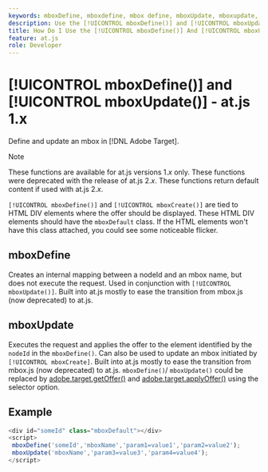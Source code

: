 ```yaml
---
keywords: mboxDefine, mboxdefine, mbox define, mboxUpdate, mboxupdate, mbox update, at.js, functions, function, mboxDefine0
description: Use the [!UICONTROL mboxDefine()] and [!UICONTROL mboxUpdate()] functions for the [!DNL Adobe Target] at.js JavaScript library to define or update an mbox. (at.js 1.x)
title: How Do I Use the [!UICONTROL mboxDefine()] And [!UICONTROL mboxUpdate()] Functions?
feature: at.js
role: Developer
---
```

# [!UICONTROL mboxDefine()] and [!UICONTROL mboxUpdate()] - at.js 1.x

Define and update an mbox in [!DNL Adobe Target].

>[!NOTE]
>
>These functions are available for at.js versions 1.*x* only. These functions were deprecated with the release of at.js 2.*x*. These functions return default content if used with at.js 2.*x*.

`[!UICONTROL mboxDefine()]` and `[!UICONTROL mboxCreate()]` are tied to HTML DIV elements where the offer should be displayed. These HTML DIV elements should have the `mboxDefault` class. If the HTML elements won't have this class attached, you could see some noticeable flicker.

## mboxDefine

Creates an internal mapping between a nodeId and an mbox name, but does not execute the request. Used in conjunction with `[!UICONTROL mboxUpdate()]`. Built into at.js mostly to ease the transition from mbox.js (now deprecated) to at.js.

## mboxUpdate

Executes the request and applies the offer to the element identified by the `nodeId` in the `mboxDefine()`. Can also be used to update an mbox initiated by `[!UICONTROL mboxCreate]`. Built into at.js mostly to ease the transition from mbox.js (now deprecated) to at.js. `mboxDefine()`/ `mboxUpdate()` could be replaced by [adobe.target.getOffer()](/help/dev/implement/client-side/atjs/atjs-functions/adobe-target-getoffer.md) and [adobe.target.applyOffer()](/help/dev/implement/client-side/atjs/atjs-functions/adobe-target-applyoffer.md) using the selector option.

## Example

```javascript {line-numbers="true"
<div id="someId" class="mboxDefault"></div> 
<script> 
 mboxDefine('someId','mboxName','param1=value1','param2=value2'); 
 mboxUpdate('mboxName','param3=value3','param4=value4'); 
</script>
```
